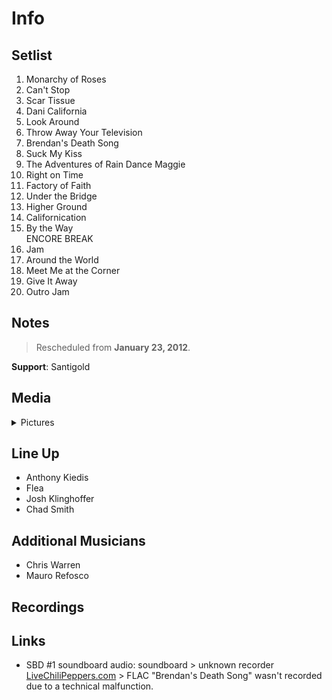 # Info

## Setlist

1. Monarchy of Roses
2. Can't Stop
3. Scar Tissue
4. Dani California
5. Look Around
6. Throw Away Your Television
7. Brendan's Death Song
8. Suck My Kiss
9. The Adventures of Rain Dance Maggie
10. Right on Time
11. Factory of Faith
12. Under the Bridge
13. Higher Ground
14. Californication
15. By the Way
<br> ENCORE BREAK
16. Jam
17. Around the World
18. Meet Me at the Corner
19. Give It Away
20. Outro Jam

## Notes

> Rescheduled from **January 23, 2012**.

**Support**: Santigold

## Media 

<details>
  <summary>Pictures</summary>
  <img alt="Setlist" title="Setlist" src="20120329.jpg" height="200" />
</details>

## Line Up

* Anthony Kiedis
* Flea
* Josh Klinghoffer
* Chad Smith

## Additional Musicians

* Chris Warren  
* Mauro Refosco

## Recordings

## Links

* SBD #1 soundboard audio: soundboard > unknown recorder [LiveChiliPeppers.com](http://www.livechilipeppers.com) > FLAC "Brendan's Death Song" wasn't recorded due to a technical malfunction.